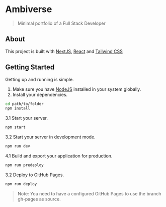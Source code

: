 # Ambiverse

> Minimal portfolio of a Full Stack Developer

## About
This project is built with [NextJS](https://nextjs.org/), [React](https://reactjs.org/) and [Tailwind CSS](https://tailwindcss.com/)

## Getting Started

Getting up and running is simple.

1. Make sure you have [NodeJS](https://nodejs.org/) installed in your system globally.
2. Install your dependencies.

```bash
cd path/to/folder
npm install 
```

3.1 Start your server.

```bash
npm start
```

3.2 Start your server in development mode.

```bash
npm run dev
```

4.1 Build and export your application for production.

```bash
npm run predeploy
```

3.2 Deploy to GitHub Pages.

```bash
npm run deploy
```

>Note: You need to have a configured GitHub Pages to use the branch gh-pages as source.